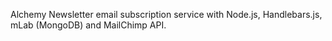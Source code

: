 Alchemy Newsletter email subscription service with Node.js, Handlebars.js, mLab (MongoDB) and MailChimp API.
